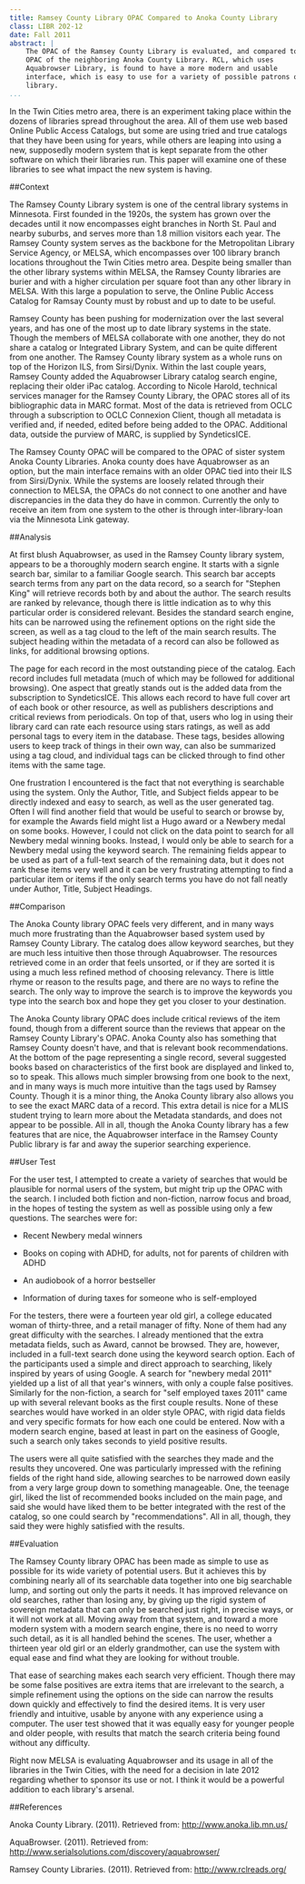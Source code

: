 ```yaml
---
title: Ramsey County Library OPAC Compared to Anoka County Library
class: LIBR 202-12
date: Fall 2011
abstract: |
    The OPAC of the Ramsey County Library is evaluated, and compared to the
    OPAC of the neighboring Anoka County Library. RCL, which uses
    Aquabrowser Library, is found to have a more modern and usable
    interface, which is easy to use for a variety of possible patrons of the
    library.
...
```


In the Twin Cities metro area, there is an experiment taking place
within the dozens of libraries spread throughout the area. All of them
use web based Online Public Access Catalogs, but some are using tried
and true catalogs that they have been using for years, while others are
leaping into using a new, supposedly modern system that is kept separate
from the other software on which their libraries run. This paper will
examine one of these libraries to see what impact the new system is
having.

##Context

The Ramsey County Library system is one of the central library systems
in Minnesota. First founded in the 1920s, the system has grown over the
decades until it now encompasses eight branches in North St. Paul and
nearby suburbs, and serves more than 1.8 million visitors each year. The
Ramsey County system serves as the backbone for the Metropolitan Library
Service Agency, or MELSA, which encompasses over 100 library branch
locations throughout the Twin Cities metro area. Despite being smaller
than the other library systems within MELSA, the Ramsey County libraries
are burier and with a higher circulation per square foot than any other
library in MELSA. With this large a population to serve, the Online
Public Access Catalog for Ramsay County must by robust and up to date to
be useful.

Ramsey County has been pushing for modernization over the last several
years, and has one of the most up to date library systems in the state.
Though the members of MELSA collaborate with one another, they do not
share a catalog or Integrated Library System, and can be quite different
from one another. The Ramsey County library system as a whole runs on
top of the Horizon ILS, from Sirsi/Dynix. Within the last couple years,
Ramsey County added the Aquabrowser Library catalog search engine,
replacing their older iPac catalog. According to Nicole Harold,
technical services manager for the Ramsey County Library, the OPAC
stores all of its bibliographic data in MARC format. Most of the data is
retrieved from OCLC through a subscription to OCLC Connexion Client,
though all metadata is verified and, if needed, edited before being
added to the OPAC. Additional data, outside the purview of MARC, is
supplied by SyndeticsICE.

The Ramsey County OPAC will be compared to the OPAC of sister system
Anoka County Libraries. Anoka county does have Aquabrowser as an option,
but the main interface remains with an older OPAC tied into their ILS
from Sirsi/Dynix. While the systems are loosely related through their
connection to MELSA, the OPACs do not connect to one another and have
discrepancies in the data they do have in common. Currently the only to
receive an item from one system to the other is through
inter-library-loan via the Minnesota Link gateway.

##Analysis

At first blush Aquabrowser, as used in the Ramsey County library system,
appears to be a thoroughly modern search engine. It starts with a signle
search bar, similar to a familiar Google search. This search bar accepts
search terms from any part on the data record, so a search for "Stephen
King" will retrieve records both by and about the author. The search
results are ranked by relevance, though there is little indication as to
why this particular order is considered relevant. Besides the standard
search engine, hits can be narrowed using the refinement options on the
right side the screen, as well as a tag cloud to the left of the main
search results. The subject heading within the metadata of a record can
also be followed as links, for additional browsing options.

The page for each record in the most outstanding piece of the catalog.
Each record includes full metadata (much of which may be followed for
additional browsing). One aspect that greatly stands out is the added
data from the subscription to SyndeticsICE. This allows each record to
have full cover art of each book or other resource, as well as
publishers descriptions and critical reviews from periodicals. On top of
that, users who log in using their library card can rate each resource
using stars ratings, as well as add personal tags to every item in the
database. These tags, besides allowing users to keep track of things in
their own way, can also be summarized using a tag cloud, and individual
tags can be clicked through to find other items with the same tage.

One frustration I encountered is the fact that not everything is
searchable using the system. Only the Author, Title, and Subject fields
appear to be directly indexed and easy to search, as well as the user
generated tag. Often I will find another field that would be useful to
search or browse by, for example the Awards field might list a Hugo
award or a Newbery medal on some books. However, I could not click on
the data point to search for all Newbery medal winning books. Instead, I
would only be able to search for a Newbery medal using the keyword
search. The remaining fields appear to be used as part of a full-text
search of the remaining data, but it does not rank these items very well
and it can be very frustrating attempting to find a particular item or
items if the only search terms you have do not fall neatly under Author,
Title, Subject Headings.

##Comparison

The Anoka County library OPAC feels very different, and in many ways
much more frustrating than the Aquabrowser based system used by Ramsey
County Library. The catalog does allow keyword searches, but they are
much less intuitive then those through Aquabrowser. The resources
retrieved come in an order that feels unsorted, or if they are sorted it
is using a much less refined method of choosing relevancy. There is
little rhyme or reason to the results page, and there are no ways to
refine the search. The only way to improve the search is to improve the
keywords you type into the search box and hope they get you closer to
your destination.

The Anoka County library OPAC does include critical reviews of the item
found, though from a different source than the reviews that appear on
the Ramsey County Library's OPAC. Anoka County also has something that
Ramsey County doesn't have, and that is relevant book recommendations.
At the bottom of the page representing a single record, several
suggested books based on characteristics of the first book are displayed
and linked to, so to speak. This allows much simpler browsing from one
book to the next, and in many ways is much more intuitive than the tags
used by Ramsey County. Though it is a minor thing, the Anoka County
library also allows you to see the exact MARC data of a record. This
extra detail is nice for a MLIS student trying to learn more about the
Metadata standards, and does not appear to be possible. All in all,
though the Anoka County library has a few features that are nice, the
Aquabrowser interface in the Ramsey County Public library is far and
away the superior searching experience.

##User Test

For the user test, I attempted to create a variety of searches that
would be plausible for normal users of the system, but might trip up the
OPAC with the search. I included both fiction and non-fiction, narrow
focus and broad, in the hopes of testing the system as well as possible
using only a few questions. The searches were for:

-   Recent Newbery medal winners

-   Books on coping with ADHD, for adults, not for parents of children
    with ADHD

-   An audiobook of a horror bestseller

-   Information of during taxes for someone who is self-employed

For the testers, there were a fourteen year old girl, a college educated
woman of thirty-three, and a retail manager of fifty. None of them had
any great difficulty with the searches. I already mentioned that the
extra metadata fields, such as Award, cannot be browsed. They are,
however, included in a full-text search done using the keyword search
option. Each of the participants used a simple and direct approach to
searching, likely inspired by years of using Google. A search for
"newbery medal 2011" yielded up a list of all that year's winners, with
only a couple false positives. Similarly for the non-fiction, a search
for "self employed taxes 2011" came up with several relevant books as
the first couple results. None of these searches would have worked in an
older style OPAC, with rigid data fields and very specific formats for
how each one could be entered. Now with a modern search engine, based at
least in part on the easiness of Google, such a search only takes
seconds to yield positive results.

The users were all quite satisfied with the searches they made and the
results they uncovered. One was particularly impressed with the refining
fields of the right hand side, allowing searches to be narrowed down
easily from a very large group down to something manageable. One, the
teenage girl, liked the list of recommended books included on the main
page, and said she would have liked them to be better integrated with
the rest of the catalog, so one could search by "recommendations". All
in all, though, they said they were highly satisfied with the results.

##Evaluation

The Ramsey County library OPAC has been made as simple to use as
possible for its wide variety of potential users. But it achieves this
by combining nearly all of its searchable data together into one big
searchable lump, and sorting out only the parts it needs. It has
improved relevance on old searches, rather than losing any, by giving up
the rigid system of sovereign metadata that can only be searched just
right, in precise ways, or it will not work at all. Moving away from
that system, and toward a more modern system with a modern search
engine, there is no need to worry such detail, as it is all handled
behind the scenes. The user, whether a thirteen year old girl or an
elderly grandmother, can use the system with equal ease and find what
they are looking for without trouble.

That ease of searching makes each search very efficient. Though there
may be some false positives are extra items that are irrelevant to the
search, a simple refinement using the options on the side can narrow the
results down quickly and effectively to find the desired items. It is
very user friendly and intuitive, usable by anyone with any experience
using a computer. The user test showed that it was equally easy for
younger people and older people, with results that match the search
criteria being found without any difficulty.

Right now MELSA is evaluating Aquabrowser and its usage in all of the
libraries in the Twin Cities, with the need for a decision in late 2012
regarding whether to sponsor its use or not. I think it would be a
powerful addition to each library's arsenal.

<div class="references">

##References

Anoka County Library. (2011). Retrieved from:
<http://www.anoka.lib.mn.us/>

AquaBrowser. (2011). Retrieved from:
<http://www.serialsolutions.com/discovery/aquabrowser/>

Ramsey County Libraries. (2011). Retrieved from:
<http://www.rclreads.org/>

</div>
